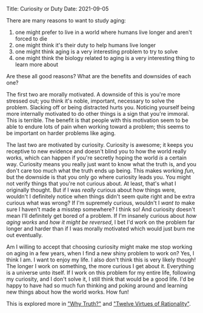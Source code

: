 Title: Curiosity or Duty
Date: 2021-09-05

There are many reasons to want to study aging:

1. one might prefer to live in a world where humans live longer and aren't forced to die
2. one might think it's their duty to help humans live longer
3. one might think aging is a very interesting problem to try to solve
4. one might think the biology related to aging is a very interesting thing to learn more about

Are these all good reasons? What are the benefits and downsides of each one?

The first two are morally motivated. A downside of this is you're more stressed
out; you think it's noble, important, necessary to solve the problem. Slacking off
or being distracted hurts you. Noticing yourself being more internally motivated
to do other things is a sign that you're immoral. This is terrible. The benefit
is that people with this motivation seem to be able to endure lots of pain when
working toward a problem; this seems to be important on harder problems like aging.

The last two are motivated by curiosity. Curiosity is awesome; it keeps you receptive
to new evidence and doesn't blind you to how the world really works, which can
happen if you're secretly hoping the world _is_ a certain way. Curiosity means you
really just want to know what the truth is, and you don't care too much what the
truth ends up being. This makes working _fun_, but the downside is that you only
go where curiosity leads you. You might not verify things that you're not curious
about. At least, that's what I originally thought. But if I was _really_ curious
about how things were, wouldn't I definitely notice when things didn't seem quite
right and be extra curious what was wrong? If I'm supremely curious, wouldn't I
_want to_ make sure I haven't made a misstep somewhere? I think so! And curiosity
doesn't mean I'll definitely get bored of a problem. If I'm insanely curious about
_how aging works_ and _how it might be reversed_, I bet I'd work on the problem
far longer and harder than if I was morally motivated which would just burn me
out eventually.

Am I willing to accept that choosing curiosity might make me stop working on aging
in a few years, when I find a new shiny problem to work on? Yes, I think I am. I
want to enjoy my life. I also don't think this is very likely though! The longer
I work on something, the more curious I get about it. Everything is a universe unto
itself. If I work on this problem for my entire life, following my curiosity, and
I don't solve it, I still think that would be a good life. I'd be happy to have
had so much fun thinking and poking around and learning new things about how the
world works. How fun!

This is explored more in ["Why Truth?"](https://www.lesswrong.com/posts/YshRbqZHYFoEMqFAu/why-truth)
and ["Twelve Virtues of Rationality"](https://www.lesswrong.com/posts/7ZqGiPHTpiDMwqMN2/twelve-virtues-of-rationality).

